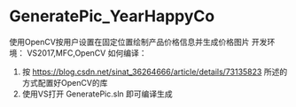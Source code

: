 # GeneratePic_YearHappyCo
使用OpenCV按用户设置在固定位置绘制产品价格信息并生成价格图片
开发环境： VS2017,MFC,OpenCV
如何编译：
1. 按 https://blog.csdn.net/sinat_36264666/article/details/73135823 所述的方式配置好OpenCV的库
2. 使用VS打开 GeneratePic.sln 即可编译生成

